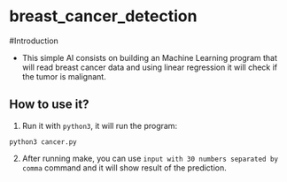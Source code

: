 # breast_cancer_detection

#Introduction

- This simple AI consists on building an Machine Learning program that will read breast cancer data and using linear regression it will check if the tumor is malignant.


## How to use it?
1. Run it with `python3`, it will run the program:
```
python3 cancer.py
```
2. After running make, you can use `input with 30 numbers separated by comma` command and it will show result of the prediction.
